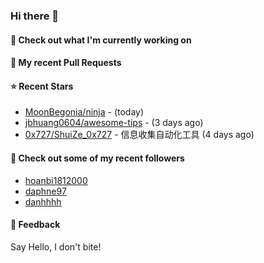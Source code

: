 ### Hi there 👋

#### 👷 Check out what I'm currently working on

#### 🔨 My recent Pull Requests


#### ⭐ Recent Stars

- [MoonBegonia/ninja](https://github.com/MoonBegonia/ninja) -  (today)
- [jbhuang0604/awesome-tips](https://github.com/jbhuang0604/awesome-tips) -  (3 days ago)
- [0x727/ShuiZe_0x727](https://github.com/0x727/ShuiZe_0x727) - 信息收集自动化工具 (4 days ago)

#### 👯 Check out some of my recent followers

- [hoanbi1812000](https://github.com/hoanbi1812000)
- [daphne97](https://github.com/daphne97)
- [danhhhh](https://github.com/danhhhh)

#### 💬 Feedback

Say Hello, I don't bite!